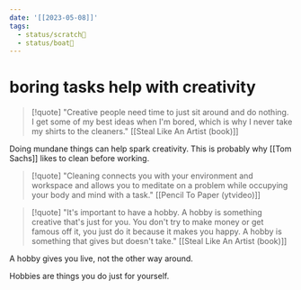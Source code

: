 ```yaml
---
date: '[[2023-05-08]]'
tags:
  - status/scratch📝
  - status/boat🚤
---
```

# boring tasks help with creativity





> [!quote]
> "Creative people need time to just sit around and do nothing. I get some of my best ideas when I'm bored, which is why I never take my shirts to the cleaners." [[Steal Like An Artist (book)]]

Doing mundane things can help spark creativity.
This is probably why [[Tom Sachs]] likes to clean before working.

> [!quote]
> "Cleaning connects you with your environment and workspace and allows you to meditate on a problem while occupying your body and mind with a task." [[Pencil To Paper (ytvideo)]]



> [!quote]
> "It's important to have a hobby. A hobby is something creative that's just for you. You don't try to make money or get famous off it, you just do it because it makes you happy. A hobby is something that gives but doesn't take." [[Steal Like An Artist (book)]]

A hobby gives you live, not the other way around. 

Hobbies are things you do just for yourself. 